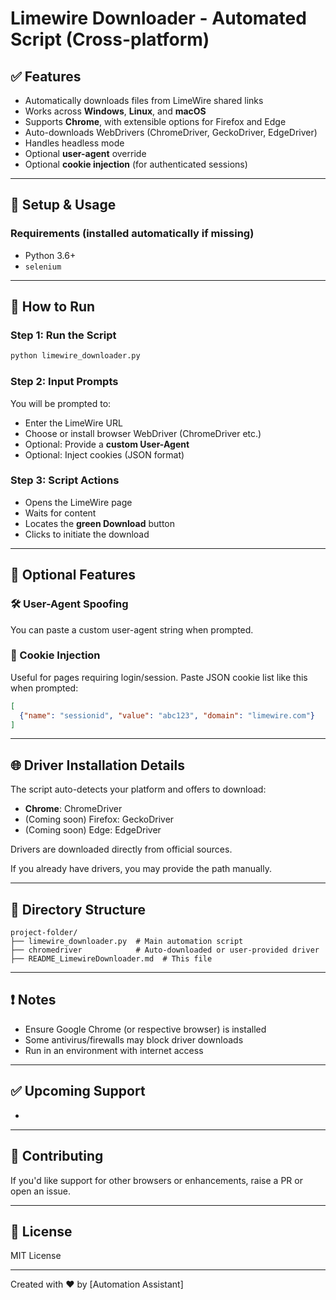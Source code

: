 # Limewire Downloader - Automated Script (Cross-platform)

## ✅ Features

* Automatically downloads files from LimeWire shared links
* Works across **Windows**, **Linux**, and **macOS**
* Supports **Chrome**, with extensible options for Firefox and Edge
* Auto-downloads WebDrivers (ChromeDriver, GeckoDriver, EdgeDriver)
* Handles headless mode
* Optional **user-agent** override
* Optional **cookie injection** (for authenticated sessions)

---

## 🔧 Setup & Usage

### Requirements (installed automatically if missing)

* Python 3.6+
* `selenium`

---

## 🚀 How to Run

### Step 1: Run the Script

```bash
python limewire_downloader.py
```

### Step 2: Input Prompts

You will be prompted to:

* Enter the LimeWire URL
* Choose or install browser WebDriver (ChromeDriver etc.)
* Optional: Provide a **custom User-Agent**
* Optional: Inject cookies (JSON format)

### Step 3: Script Actions

* Opens the LimeWire page
* Waits for content
* Locates the **green Download** button
* Clicks to initiate the download

---

## 🧠 Optional Features

### 🛠 User-Agent Spoofing

You can paste a custom user-agent string when prompted.

### 🍪 Cookie Injection

Useful for pages requiring login/session. Paste JSON cookie list like this when prompted:

```json
[
  {"name": "sessionid", "value": "abc123", "domain": "limewire.com"}
]
```

---

## 🌐 Driver Installation Details

The script auto-detects your platform and offers to download:

* **Chrome**: ChromeDriver
* (Coming soon) Firefox: GeckoDriver
* (Coming soon) Edge: EdgeDriver

Drivers are downloaded directly from official sources.

If you already have drivers, you may provide the path manually.

---

## 📂 Directory Structure

```
project-folder/
├── limewire_downloader.py  # Main automation script
├── chromedriver            # Auto-downloaded or user-provided driver
├── README_LimewireDownloader.md  # This file
```

---

## ❗ Notes

* Ensure Google Chrome (or respective browser) is installed
* Some antivirus/firewalls may block driver downloads
* Run in an environment with internet access

---

## ✅ Upcoming Support

*

---

## 🤝 Contributing

If you'd like support for other browsers or enhancements, raise a PR or open an issue.

---

## 📜 License

MIT License

---

Created with ❤️ by \[Automation Assistant]
